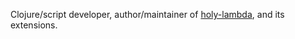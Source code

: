 Clojure/script developer, author/maintainer of [holy-lambda](https://github.com/FieryCod/holy-lambda), and its extensions.